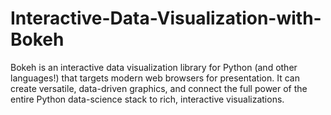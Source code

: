 # Interactive-Data-Visualization-with-Bokeh
Bokeh is an interactive data visualization library for Python (and other languages!) that targets modern web browsers for presentation. It can create versatile, data-driven graphics, and connect the full power of the entire Python data-science stack to rich, interactive visualizations.
